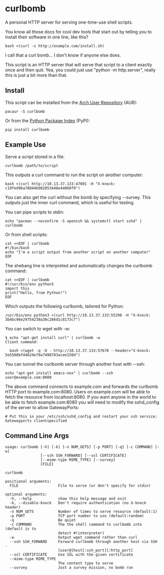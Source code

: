 # curlbomb 

A personal HTTP server for serving one-time-use shell scripts.

You know all those docs for cool dev tools that start out by telling
you to install their software in one line, like this?

    bash <(curl -s http://example.com/install.sh)

I call that a curl bomb... I don't know if anyone else does.

This script is an HTTP server that will serve that script to a client
exactly once and then quit. Yea, you could just use "python -m http.server", 
really this is just a bit more than that.

## Install

This script can be installed from the [Arch User Repository](https://aur.archlinux.org/packages/curlbomb/) (AUR):

    pacaur -S curlbomb
	
Or from the [Python Package Index](https://pypi.python.org/pypi/curlbomb) (PyPI):

    pip install curlbomb

## Example Use

Serve a script stored in a file:

    curlbomb /path/to/script
	
This outputs a curl command to run the script on another computer:

    bash <(curl http://10.13.37.133:47601 -H "X-knock: c19fed96a78844b982053448e44060f9")

You can also get the curl without the bomb by specifying --survey.
This outputs just the inner curl command, which is useful for testing.

You can pipe scripts to stdin:

    echo "pacman --noconfirm -S openssh && systemctl start sshd" | curlbomb
	
Or from shell scripts:

    cat <<EOF | curlbomb
    #!/bin/bash
    echo "I'm a script output from another script on another computer"
	EOF

The shebang line is interpreted and automatically changes the curlbomb command:

    cat <<EOF | curlbomb
	#!/usr/bin/env python3
	import this
	print("Hello, from Python!")
	EOF
	
Which outputs the following curlbomb, tailored for Python:

    /usr/bin/env python3 <(curl http://10.13.37.133:55298 -H "X-knock: 3b4bc96e29754238a30c286d1c8173c7")

You can switch to wget with -w:

    $ echo "apt-get install curl" | curlbomb -w
	Client command:

      bash <(wget -q -O - http://10.13.37.133:57670 --header="X-knock: 5e5568bf44624e70a7490783acee150d")

You can tunnel the curlbomb server through another host with --ssh:

    echo "apt-get install emacs-nox" | curlbomb --ssh user@example.com:8080
	
The above command connects to example.com and forwards the curlbomb
HTTP port to example.com:8080. Users on example.com will be able to
fetch the resource from localhost:8080. If you want anyone in the
world to be able to fetch example.com:8080 you will need to modify
the sshd_config of the server to allow GatewayPorts:

	# Put this in your /etc/ssh/sshd_config and restart your ssh service:
    Gatewayports clientspecified

## Command Line Args

    usage: curlbomb [-h] [-k] [-n NUM_GETS] [-p PORT] [-q] [-c COMMAND] [-w]
                    [--ssh SSH_FORWARD] [--ssl CERTIFICATE]
                    [--mime-type MIME_TYPE] [--survey]
                    [FILE]
    
    curlbomb
    
    positional arguments:
      FILE                  File to serve (or don't specify for stdin)
    
    optional arguments:
      -h, --help            show this help message and exit
      -k, --disable-knock   Don't require authentication (no X-knock header)
      -n NUM_GETS           Number of times to serve resource (default:1)
      -p PORT               TCP port number to use (default:random)
      -q                    Be quiet
      -c COMMAND            The the shell command to curlbomb into (default is to
                            detect #!interpreter)
      -w                    Output wget command rather than curl
      --ssh SSH_FORWARD     Forward curlbomb through another host via SSH -
                            [user@]host[:ssh_port][:http_port]
      --ssl CERTIFICATE     Use SSL with the given certificate
      --mime-type MIME_TYPE
                            The content type to serve
      --survey              Just a survey mission, no bomb run
